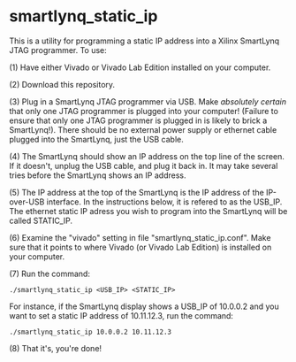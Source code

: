 # smartlynq_static_ip

This is a utility for programming a static IP address into a Xilinx SmartLynq JTAG programmer.  To use:

(1) Have either Vivado or Vivado Lab Edition installed on your computer.

(2) Download this repository.  

(3) Plug in a SmartLynq JTAG programmer via USB.  Make *absolutely certain* that only one JTAG programmer is plugged into your computer!  (Failure to ensure that only one JTAG programmer is plugged in is likely to brick a SmartLynq!).  There should be no external power supply or ethernet cable plugged into the SmartLynq, just the USB cable.

(4) The SmartLynq should show an IP address on the top line of the screen.   If it doesn't, unplug the USB cable, and plug it back in.  It may take several tries before the SmartLynq shows an IP address.  

(5) The IP address at the top of the SmartLynq is the IP address of the IP-over-USB interface.  In the instructions below, it is refered to as the USB_IP.  The ethernet static IP adress you wish to program into the SmartLynq will be called STATIC_IP.  

(6) Examine the "vivado" setting in file "smartlynq_static_ip.conf".  Make sure that it points to where Vivado (or Vivado Lab Edition) is installed on your computer.  

(7) Run the command:
~~~
./smartlynq_static_ip <USB_IP> <STATIC_IP>
~~~

For instance, if the SmartLynq display shows a USB_IP of 10.0.0.2 and you want to set a static IP address of 10.11.12.3, run the command:
~~~
./smartlynq_static_ip 10.0.0.2 10.11.12.3
~~~

(8) That it's, you're done!
